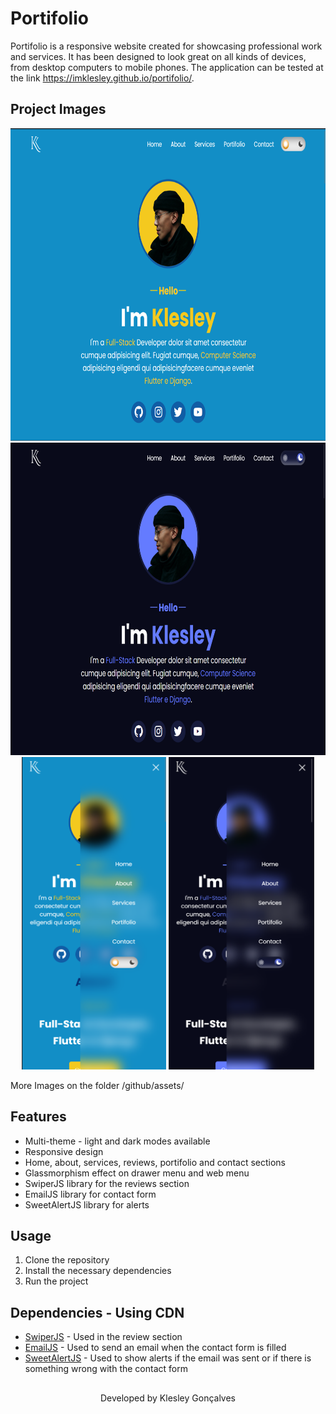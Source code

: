 ﻿# Portifolio

Portifolio is a responsive website created for showcasing professional work and services. It has been designed to look great on all kinds of devices, from desktop computers to mobile phones. The application can be tested at the link https://imklesley.github.io/portifolio/.


## Project Images
<div align="center">
    <span>
        <img src="./github/assets/resumed_desktop__light_version.png" height=500  />
        <img src="./github/assets/resumed_desktop__dark_version.png" height=500  />
    </span>
    <br>
    <span>
        <img src="./github/assets/mobile_light_opened_side_menu.png" height=500 />
        <img src="./github/assets/mobile_dark_opened_side_menu.png" height=500 />
    </span> 
</div>

More Images on the folder /github/assets/

## Features

* Multi-theme - light and dark modes available
* Responsive design
* Home, about, services, reviews, portifolio and contact sections
* Glassmorphism effect on drawer menu and web menu
* SwiperJS library for the reviews section
* EmailJS library for contact form
* SweetAlertJS library for alerts

## Usage

1. Clone the repository
2. Install the necessary dependencies
3. Run the project

## Dependencies - Using CDN

* [SwiperJS](https://swiperjs.com/) - Used in the review section
* [EmailJS](https://www.emailjs.com/) - Used to send an email when the contact form is filled
* [SweetAlertJS](https://sweetalert.js.org/) - Used to show alerts if the email was sent or if there is something wrong with the contact form


##

<p align="center">Developed by <span color="#007DFF" >Klesley Gonçalves</span></p>
